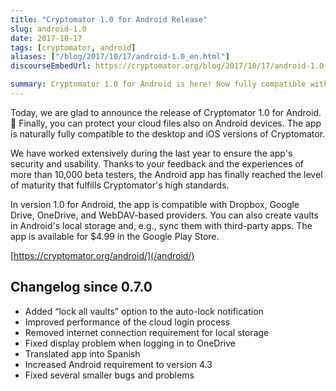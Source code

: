 ```yaml
---
title: "Cryptomator 1.0 for Android Release"
slug: android-1.0
date: 2017-10-17
tags: [cryptomator, android]
aliases: ["/blog/2017/10/17/android-1.0_en.html"]
discourseEmbedUrl: https://cryptomator.org/blog/2017/10/17/android-1.0_en.html

summary: Cryptomator 1.0 for Android is here! Now fully compatible with desktop and iOS, supporting Dropbox, Google Drive, OneDrive, WebDAV, and local storage. Available for $4.99 on Google Play.
---
```

Today, we are glad to announce the release of Cryptomator 1.0 for Android. :tada: Finally, you can protect your cloud files also on Android devices. The app is naturally fully compatible to the desktop and iOS versions of Cryptomator.

We have worked extensively during the last year to ensure the app's security and usability. Thanks to your feedback and the experiences of more than 10,000 beta testers, the Android app has finally reached the level of maturity that fulfills Cryptomator's high standards.

In version 1.0 for Android, the app is compatible with Dropbox, Google Drive, OneDrive, and WebDAV-based providers. You can also create vaults in Android's local storage and, e.g., sync them with third-party apps. The app is available for $4.99 in the Google Play Store.

[https://cryptomator.org/android/](/android/)

## Changelog since 0.7.0
- Added “lock all vaults” option to the auto-lock notification
- Improved performance of the cloud login process
- Removed internet connection requirement for local storage
- Fixed display problem when logging in to OneDrive
- Translated app into Spanish
- Increased Android requirement to version 4.3
- Fixed several smaller bugs and problems
